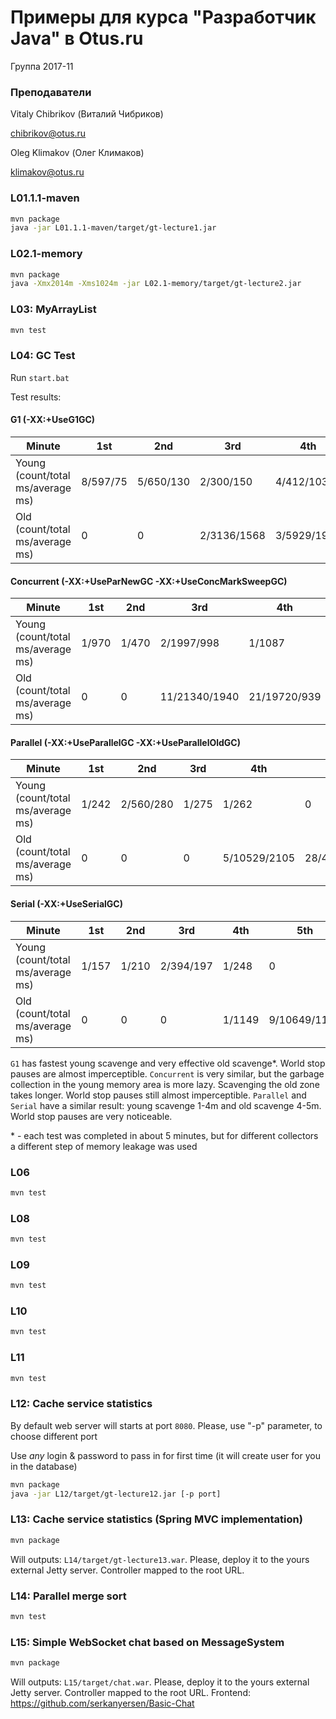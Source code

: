 # Примеры для курса "Разработчик Java" в Otus.ru

Группа 2017-11

### Преподаватели
Vitaly Chibrikov (Виталий Чибриков)

chibrikov@otus.ru

Oleg Klimakov (Олег Климаков)

klimakov@otus.ru

### L01.1.1-maven
```bash
mvn package
java -jar L01.1.1-maven/target/gt-lecture1.jar
```
### L02.1-memory
```bash
mvn package
java -Xmx2014m -Xms1024m -jar L02.1-memory/target/gt-lecture2.jar
```

### L03: MyArrayList
```bash
mvn test
```

### L04: GC Test
Run `start.bat`

Test results:

#### G1 (-XX:+UseG1GC)

| Minute                              | 1st   | 2nd   | 3rd           | 4th          | 5th          |
|-------------------------------------|-------|-------|---------------|--------------|--------------|
| Young (count/total   ms/average ms) | 8/597/75 | 5/650/130 | 2/300/150    | 4/412/103       | 17/320/19  |
| Old (count/total   ms/average ms)   | 0     | 0     | 2/3136/1568 | 3/5929/1976 | 16/31452/1965 |

#### Concurrent (-XX:+UseParNewGC -XX:+UseConcMarkSweepGC)

| Minute                              | 1st   | 2nd   | 3rd           | 4th          | 5th          |
|-------------------------------------|-------|-------|---------------|--------------|--------------|
| Young (count/total   ms/average ms) | 1/970 | 1/470 | 2/1997/998    | 1/1087       | 6/9216/1536  |
| Old (count/total   ms/average ms)   | 0     | 0     | 11/21340/1940 | 21/19720/939 | 17/13818/812 |


#### Parallel (-XX:+UseParallelGC -XX:+UseParallelOldGC)

| Minute                              | 1st   | 2nd   | 3rd           | 4th          | 5th          |
|-------------------------------------|-------|-------|---------------|--------------|--------------|
| Young (count/total   ms/average ms) | 1/242 | 2/560/280 | 1/275    | 1/262       | 0  |
| Old (count/total   ms/average ms)   | 0     | 0     | 0 | 5/10529/2105 | 28/48272/1724 |

#### Serial (-XX:+UseSerialGC)

| Minute                              | 1st   | 2nd   | 3rd           | 4th          | 5th          |
|-------------------------------------|-------|-------|---------------|--------------|--------------|
| Young (count/total   ms/average ms) | 1/157 | 1/210 | 2/394/197    | 1/248       | 0  |
| Old (count/total   ms/average ms)   | 0     | 0     | 0 | 1/1149 | 9/10649/1183 |

`G1` has fastest young scavenge and very effective old scavenge\*. World stop pauses are almost imperceptible.
`Concurrent` is very similar, but the garbage collection in the young memory area is more lazy. Scavenging the old zone takes longer. World stop pauses still almost imperceptible.
`Parallel` and `Serial` have a similar result: young scavenge 1-4m and old scavenge 4-5m. World stop pauses are very noticeable.

\* - each test was completed in about 5 minutes, but for different collectors a different step of memory leakage was used

### L06
```bash
mvn test
```

### L08
```bash
mvn test
```

### L09
```bash
mvn test
```

### L10
```bash
mvn test
```

### L11
```bash
mvn test
```

### L12: Cache service statistics 
By default web server will starts at port `8080`. Please, use "-p" parameter, to choose different port

Use *any* login & password to pass in for first time (it will create user for you in the database)
```bash
mvn package
java -jar L12/target/gt-lecture12.jar [-p port]
```

### L13: Cache service statistics (Spring MVC implementation)
```bash
mvn package
```
Will outputs: `L14/target/gt-lecture13.war`. Please, deploy it to the yours external Jetty server.
Controller mapped to the root URL.

### L14: Parallel merge sort
```bash
mvn test
```

### L15: Simple WebSocket chat based on MessageSystem
```bash
mvn package
```
Will outputs: `L15/target/chat.war`. Please, deploy it to the yours external Jetty server.
Controller mapped to the root URL.
Frontend: https://github.com/serkanyersen/Basic-Chat

